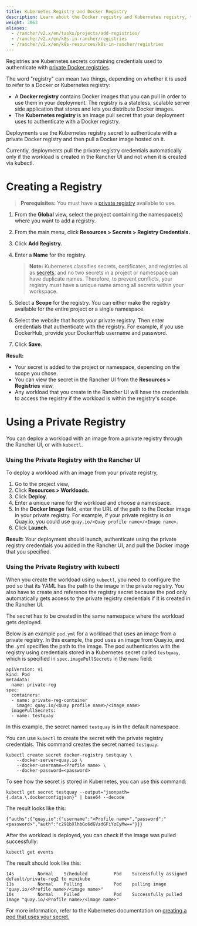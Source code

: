 ```yaml
---
title: Kubernetes Registry and Docker Registry
description: Learn about the Docker registry and Kubernetes registry, their use cases and how to use a private registry with the Rancher UI
weight: 3063
aliases:
  - /rancher/v2.x/en/tasks/projects/add-registries/
  - /rancher/v2.x/en/k8s-in-rancher/registries
  - /rancher/v2.x/en/k8s-resources/k8s-in-rancher/registries  
---
```

Registries are Kubernetes secrets containing credentials used to authenticate with [private Docker registries](https://kubernetes.io/docs/tasks/configure-pod-container/pull-image-private-registry/). 

The word "registry" can mean two things, depending on whether it is used to refer to a Docker or Kubernetes registry:

- A **Docker registry** contains Docker images that you can pull in order to use them in your deployment. The registry is a stateless, scalable server side application that stores and lets you distribute Docker images.
- The **Kubernetes registry** is an image pull secret that your deployment uses to authenticate with a Docker registry.

Deployments use the Kubernetes registry secret to authenticate with a private Docker registry and then pull a Docker image hosted on it.

Currently, deployments pull the private registry credentials automatically only if the workload is created in the Rancher UI and not when it is created via kubectl.

# Creating a Registry

>**Prerequisites:** You must have a [private registry](https://docs.docker.com/registry/deploying/) available to use.

1. From the **Global** view, select the project containing the namespace(s) where you want to add a registry.

1. From the main menu, click **Resources > Secrets > Registry Credentials.** 

1. Click **Add Registry.**

1. Enter a **Name** for the registry.

    >**Note:** Kubernetes classifies secrets, certificates, and registries all as [secrets](https://kubernetes.io/docs/concepts/configuration/secret/), and no two secrets in a project or namespace can have duplicate names. Therefore, to prevent conflicts, your registry must have a unique name among all secrets within your workspace.

1. Select a **Scope** for the registry. You can either make the registry available for the entire project or a single namespace.

1. Select the website that hosts your private registry. Then enter credentials that authenticate with the registry. For example, if you use DockerHub, provide your DockerHub username and password.

1. Click **Save**.

**Result:** 

- Your secret is added to the project or namespace, depending on the scope you chose.
- You can view the secret in the Rancher UI from the **Resources > Registries** view.
- Any workload that you create in the Rancher UI will have the credentials to access the registry if the workload is within the registry's scope.

# Using a Private Registry

You can deploy a workload with an image from a private registry through the Rancher UI, or with `kubectl`.

### Using the Private Registry with the Rancher UI

To deploy a workload with an image from your private registry,

1. Go to the project view,
1. Click **Resources > Workloads.**
1. Click **Deploy.**
1. Enter a unique name for the workload and choose a namespace.
1. In the **Docker Image** field, enter the URL of the path to the Docker image in your private registry. For example, if your private registry is on Quay.io, you could use `quay.io/<Quay profile name>/<Image name>`.
1. Click **Launch.**

**Result:** Your deployment should launch, authenticate using the private registry credentials you added in the Rancher UI, and pull the Docker image that you specified.

### Using the Private Registry with kubectl

When you create the workload using `kubectl`, you need to configure the pod so that its YAML has the path to the image in the private registry. You also have to create and reference the registry secret because the pod only automatically gets access to the private registry credentials if it is created in the Rancher UI.

The secret has to be created in the same namespace where the workload gets deployed.

Below is an example `pod.yml` for a workload that uses an image from a private registry. In this example, the pod uses an image from Quay.io, and the .yml specifies the path to the image. The pod authenticates with the registry using credentials stored in a Kubernetes secret called `testquay`, which is specified in `spec.imagePullSecrets` in the `name` field:

```
apiVersion: v1
kind: Pod
metadata:
  name: private-reg
spec:
  containers:
  - name: private-reg-container
    image: quay.io/<Quay profile name>/<image name>
  imagePullSecrets:
  - name: testquay
```

In this example, the secret named `testquay` is in the default namespace.

You can use `kubectl` to create the secret with the private registry credentials. This command creates the secret named `testquay`:

```
kubectl create secret docker-registry testquay \
    --docker-server=quay.io \
    --docker-username=<Profile name> \
    --docker-password=<password>
```

To see how the secret is stored in Kubernetes, you can use this command:

```
kubectl get secret testquay --output="jsonpath={.data.\.dockerconfigjson}" | base64 --decode
```

The result looks like this:

```
{"auths":{"quay.io":{"username":"<Profile name>","password":"<password>","auth":"c291bXlhbGo6dGVzdGFiYzEyMw=="}}}
```

After the workload is deployed, you can check if the image was pulled successfully:

```
kubectl get events
```
The result should look like this:
```
14s         Normal    Scheduled          Pod    Successfully assigned default/private-reg2 to minikube
11s         Normal    Pulling            Pod    pulling image "quay.io/<Profile name>/<image name>"
10s         Normal    Pulled             Pod    Successfully pulled image "quay.io/<Profile name>/<image name>"
```

For more information, refer to the Kubernetes documentation on [creating a pod that uses your secret.](https://kubernetes.io/docs/tasks/configure-pod-container/pull-image-private-registry/#create-a-pod-that-uses-your-secret)
